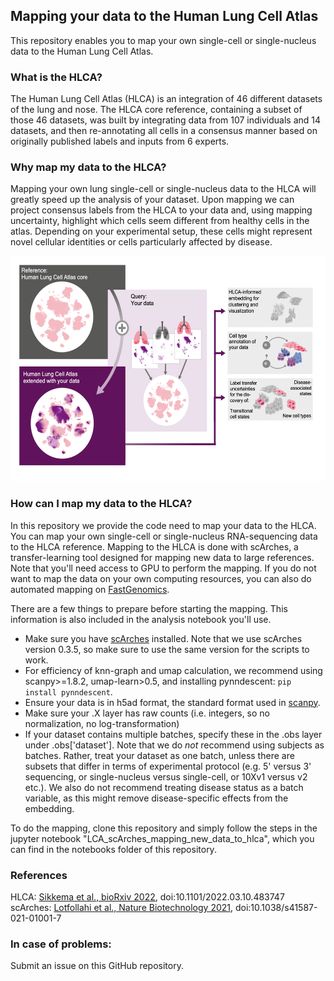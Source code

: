 ## Mapping your data to the Human Lung Cell Atlas
This repository enables you to map your own single-cell or single-nucleus data to the Human Lung Cell Atlas.

### What is the HLCA?
The Human Lung Cell Atlas (HLCA) is an integration of 46 different datasets of the lung and nose. The HLCA core reference, containing a subset of those 46 datasets,  was built by integrating data from 107 individuals and 14 datasets, and then re-annotating all cells in a consensus manner based on originally published labels and inputs from 6 experts.

### Why map my data to the HLCA?
Mapping your own lung single-cell or single-nucleus data to the HLCA will greatly speed up the analysis of your dataset. Upon mapping we can project consensus labels from the HLCA to your data and, using mapping uncertainty, highlight which cells seem different from healthy cells in the atlas. Depending on your experimental setup, these cells might represent novel cellular identities or cells particularly affected by disease.

<img src="./docs/HLCA_mapping_overview_figure.png" width="600" height="360">

### How can I map my data to the HLCA?
In this repository we provide the code need to map your data to the HLCA. You can map your own single-cell or single-nucleus RNA-sequencing data to the HLCA reference. Mapping to the HLCA is done with scArches, a transfer-learning tool designed for mapping new data to large references. Note that you'll need access to GPU to perform the mapping. If you do not want to map the data on your own computing resources, you can also do automated mapping on [FastGenomics](https://beta.fastgenomics.org/analyses/detail-analysis-d85cb82af90d42bd9bc3086c1dc035c1#Result&scArches). 

There are a few things to prepare before starting the mapping. This information is also included in the analysis notebook you'll use.
- Make sure you have [scArches](https://pypi.org/project/scArches/0.3.5/) installed. Note that we use scArches version 0.3.5, so make sure to use the same version for the scripts to work. 
- For efficiency of knn-graph and umap calculation, we recommend using scanpy>=1.8.2, umap-learn>0.5, and installing pynndescent: `pip install pynndescent`.
- Ensure your data is in h5ad format, the standard format used in [scanpy](https://scanpy.readthedocs.io/en/stable/).
- Make sure your .X layer has raw counts (i.e. integers, so no normalization, no log-transformation)
- If your dataset contains multiple batches, specify these in the .obs layer under .obs['dataset']. Note that we do *not* recommend using subjects as batches. Rather, treat your dataset as one batch, unless there are subsets that differ in terms of experimental protocol (e.g. 5' versus 3' sequencing, or single-nucleus versus single-cell, or 10Xv1 versus v2 etc.). We also do not recommend treating disease status as a batch variable, as this might remove disease-specific effects from the embedding.

To do the mapping, clone this repository and simply follow the steps in the jupyter notebook "LCA_scArches_mapping_new_data_to_hlca", which you can find in the notebooks folder of this repository.

### References
HLCA: [Sikkema et al., bioRxiv 2022](https://www.biorxiv.org/content/10.1101/2022.03.10.483747v1), doi:10.1101/2022.03.10.483747<br>
scArches: [Lotfollahi et al., Nature Biotechnology 2021](https://www.nature.com/articles/s41587-021-01001-7), doi:10.1038/s41587-021-01001-7<br>

### In case of problems:
Submit an issue on this GitHub repository.
